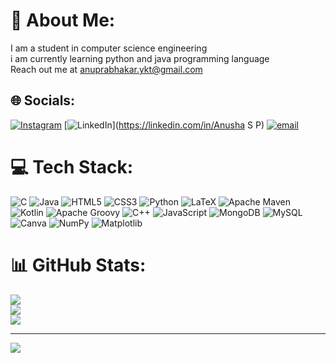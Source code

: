 # 💫 About Me:
I am a student   in computer science engineering<br>i am currently learning python and java programming language<br>Reach out me at anuprabhakar.ykt@gmail.com


## 🌐 Socials:
[![Instagram](https://img.shields.io/badge/Instagram-%23E4405F.svg?logo=Instagram&logoColor=white)](https://instagram.com/_6362_jeeva) [![LinkedIn](https://img.shields.io/badge/LinkedIn-%230077B5.svg?logo=linkedin&logoColor=white)](https://linkedin.com/in/Anusha S P) [![email](https://img.shields.io/badge/Email-D14836?logo=gmail&logoColor=white)](mailto:anuprabhakar.ykt@gmail.com) 

# 💻 Tech Stack:
![C](https://img.shields.io/badge/c-%2300599C.svg?style=flat-square&logo=c&logoColor=white) ![Java](https://img.shields.io/badge/java-%23ED8B00.svg?style=flat-square&logo=openjdk&logoColor=white) ![HTML5](https://img.shields.io/badge/html5-%23E34F26.svg?style=flat-square&logo=html5&logoColor=white) ![CSS3](https://img.shields.io/badge/css3-%231572B6.svg?style=flat-square&logo=css3&logoColor=white) ![Python](https://img.shields.io/badge/python-3670A0?style=flat-square&logo=python&logoColor=ffdd54) ![LaTeX](https://img.shields.io/badge/latex-%23008080.svg?style=flat-square&logo=latex&logoColor=white) ![Apache Maven](https://img.shields.io/badge/Apache%20Maven-C71A36?style=flat-square&logo=Apache%20Maven&logoColor=white) ![Kotlin](https://img.shields.io/badge/kotlin-%237F52FF.svg?style=flat-square&logo=kotlin&logoColor=white) ![Apache Groovy](https://img.shields.io/badge/Apache%20Groovy-4298B8.svg?style=flat-square&logo=Apache+Groovy&logoColor=white) ![C++](https://img.shields.io/badge/c++-%2300599C.svg?style=flat-square&logo=c%2B%2B&logoColor=white) ![JavaScript](https://img.shields.io/badge/javascript-%23323330.svg?style=flat-square&logo=javascript&logoColor=%23F7DF1E) ![MongoDB](https://img.shields.io/badge/MongoDB-%234ea94b.svg?style=flat-square&logo=mongodb&logoColor=white) ![MySQL](https://img.shields.io/badge/mysql-4479A1.svg?style=flat-square&logo=mysql&logoColor=white) ![Canva](https://img.shields.io/badge/Canva-%2300C4CC.svg?style=flat-square&logo=Canva&logoColor=white) ![NumPy](https://img.shields.io/badge/numpy-%23013243.svg?style=flat-square&logo=numpy&logoColor=white) ![Matplotlib](https://img.shields.io/badge/Matplotlib-%23ffffff.svg?style=flat-square&logo=Matplotlib&logoColor=black)
# 📊 GitHub Stats:
![](https://github-readme-stats.vercel.app/api?username=Anusha2004Sp&theme=vue-dark&hide_border=false&include_all_commits=true&count_private=false)<br/>
![](https://nirzak-streak-stats.vercel.app/?user=Anusha2004Sp&theme=vue-dark&hide_border=false)<br/>
![](https://github-readme-stats.vercel.app/api/top-langs/?username=Anusha2004Sp&theme=vue-dark&hide_border=false&include_all_commits=true&count_private=false&layout=compact)

---
[![](https://visitcount.itsvg.in/api?id=Anusha2004Sp&icon=0&color=0)](https://visitcount.itsvg.in)

<!-- Proudly created with GPRM ( https://gprm.itsvg.in ) -->
